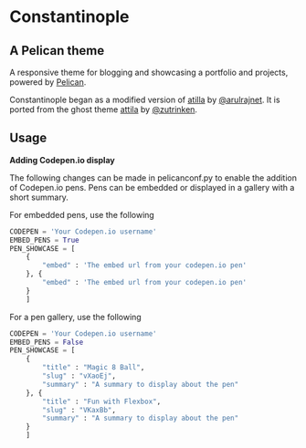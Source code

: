 # Constantinople
## A Pelican theme

A responsive theme for blogging and showcasing a portfolio and projects, powered by [Pelican](https://github.com/getpelican/pelican).

Constantinople began as a modified version of [atilla](https://github.com/arulrajnet/attila) by [@arulrajnet](https://github.com/arulrajnet). It is ported from the ghost theme [attila](https://github.com/zutrinken/attila) by [@zutrinken](https://github.com/zutrinken).

## Usage

**Adding Codepen.io display**

The following changes can be made in pelicanconf.py to enable the addition of Codepen.io pens. Pens can be embedded or displayed in a gallery with a short summary. 

For embedded pens, use the following
```python
CODEPEN = 'Your Codepen.io username'
EMBED_PENS = True
PEN_SHOWCASE = [
    {
        "embed" : 'The embed url from your codepen.io pen'
    }, {
        "embed" : 'The embed url from your codepen.io pen'
    }
    ]
```

For a pen gallery, use the following
```python
CODEPEN = 'Your Codepen.io username'
EMBED_PENS = False
PEN_SHOWCASE = [
    {
        "title" : "Magic 8 Ball",
        "slug" : "vXaoEj",
        "summary" : "A summary to display about the pen"
    }, {
        "title" : "Fun with Flexbox",
        "slug" : "VKaxBb",
        "summary" : "A summary to display about the pen"
    }
    ]
```
